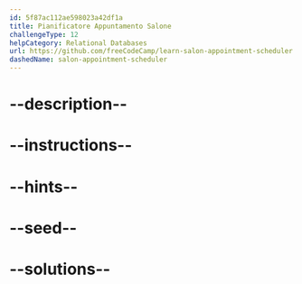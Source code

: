 ```yaml
---
id: 5f87ac112ae598023a42df1a
title: Pianificatore Appuntamento Salone
challengeType: 12
helpCategory: Relational Databases
url: https://github.com/freeCodeCamp/learn-salon-appointment-scheduler
dashedName: salon-appointment-scheduler
---
```


# --description--

# --instructions--

# --hints--

# --seed--

# --solutions--
